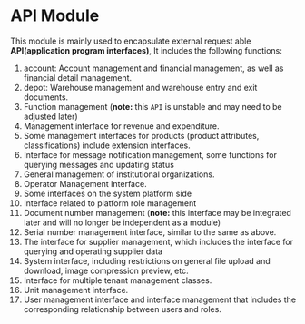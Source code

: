 # API Module

This module is mainly used to encapsulate external request able **API(application program interfaces)**, It includes the following functions:

1. account: Account management and financial management, as well as financial detail management.
2. depot: Warehouse management and warehouse entry and exit documents.
3. Function management (**note:** this `API` is unstable and may need to be adjusted later)
4. Management interface for revenue and expenditure.
5. Some management interfaces for products (product attributes, classifications) include extension interfaces.
6. Interface for message notification management, some functions for querying messages and updating status
7. General management of institutional organizations.
8. Operator Management Interface.
9. Some interfaces on the system platform side
10. Interface related to platform role management
11. Document number management (**note:** this interface may be integrated later and will no longer be independent as a module)
12. Serial number management interface, similar to the same as above.
13. The interface for supplier management, which includes the interface for querying and operating supplier data
14. System interface, including restrictions on general file upload and download, image compression preview, etc.
15. Interface for multiple tenant management classes.
16. Unit management interface.
17. User management interface and interface management that includes the corresponding relationship between users and roles.

